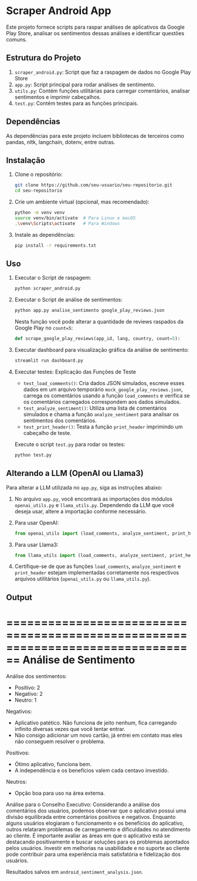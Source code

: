 # Scraper Android App

Este projeto fornece scripts para raspar análises de aplicativos da Google Play Store, analisar os sentimentos dessas análises e identificar questões comuns.

## Estrutura do Projeto

1. `scraper_android.py`: Script que faz a raspagem de dados no Google Play Store
2. `app.py`: Script principal para rodar análises de sentimento.
3. `utils.py`: Contém funções utilitárias para carregar comentários, analisar sentimentos e imprimir cabeçalhos.
4. `test.py`: Contém testes para as funções principais.

## Dependências

As dependências para este projeto incluem bibliotecas de terceiros como pandas, nltk, langchain, dotenv, entre outras.

## Instalação

1. Clone o repositório:
    ```bash
    git clone https://github.com/seu-usuario/seu-repositorio.git
    cd seu-repositorio
    ```

2. Crie um ambiente virtual (opcional, mas recomendado):
    ```bash
    python -m venv venv
    source venv/bin/activate  # Para Linux e macOS
    .\venv\Scripts\activate   # Para Windows
    ```

3. Instale as dependências:
    ```bash
    pip install -r requirements.txt
    ```

## Uso

1. Executar o Script de raspagem:
    ```bash
    python scraper_android.py
    ```

2. Executar o Script de análise de sentimentos:
    ```bash
    python app.py analise_sentimento google_play_reviews.json
    ```

    Nesta função você pode alterar a quantidade de reviews raspados da Google Play no `count=5`:
    ```python
    def scrape_google_play_reviews(app_id, lang, country, count=5):
    ```

3. Executar dashboard para visualização gráfica da análise de sentimento:
    ```bash
    streamlit run dashboard.py
    ```

4. Executar testes:
    Explicação das Funções de Teste
    - `test_load_comments()`: Cria dados JSON simulados, escreve esses dados em um arquivo temporário `mock_google_play_reviews.json`, carrega os comentários usando a função `load_comments` e verifica se os comentários carregados correspondem aos dados simulados.
    - `test_analyze_sentiment()`: Utiliza uma lista de comentários simulados e chama a função `analyze_sentiment` para analisar os sentimentos dos comentários.
    - `test_print_header()`: Testa a função `print_header` imprimindo um cabeçalho de teste.

    Execute o script `test.py` para rodar os testes:
    ```bash
    python test.py
    ```

## Alterando a LLM (OpenAI ou Llama3)

Para alterar a LLM utilizada no `app.py`, siga as instruções abaixo:

1. No arquivo `app.py`, você encontrará as importações dos módulos `openai_utils.py` e `llama_utils.py`. Dependendo da LLM que você deseja usar, altere a importação conforme necessário.

2. Para usar OpenAI:
    ```python
    from openai_utils import (load_comments, analyze_sentiment, print_header)
    ```

3. Para usar Llama3:
    ```python
    from llama_utils import (load_comments, analyze_sentiment, print_header)
    ```

4. Certifique-se de que as funções `load_comments`, `analyze_sentiment` e `print_header` estejam implementadas corretamente nos respectivos arquivos utilitários (`openai_utils.py` ou `llama_utils.py`).

## Output

================================================================================
Análise de Sentimento
================================================================================

Análise dos sentimentos:
- Positivo: 2
- Negativo: 2
- Neutro: 1

Negativos:
- Aplicativo patético. Não funciona de jeito nenhum, fica carregando infinito diversas vezes que você tentar entrar.
- Não consigo adicionar um novo cartão, já entrei em contato mas eles não conseguem resolver o problema.

Positivos:
- Ótimo aplicativo, funciona bem.
- A independência e os benefícios valem cada centavo investido.

Neutros:
- Opção boa para uso na área externa.

Análise para o Conselho Executivo:
Considerando a análise dos comentários dos usuários, podemos observar que o aplicativo possui uma divisão equilibrada entre comentários positivos e negativos. Enquanto alguns usuários elogiaram o funcionamento e os benefícios do aplicativo, outros relataram problemas de carregamento e dificuldades no atendimento ao cliente. É importante avaliar as áreas em que o aplicativo está se destacando positivamente e buscar soluções para os problemas apontados pelos usuários. Investir em melhorias na usabilidade e no suporte ao cliente pode contribuir para uma experiência mais satisfatória e fidelização dos usuários.

Resultados salvos em `android_sentiment_analysis.json`.
